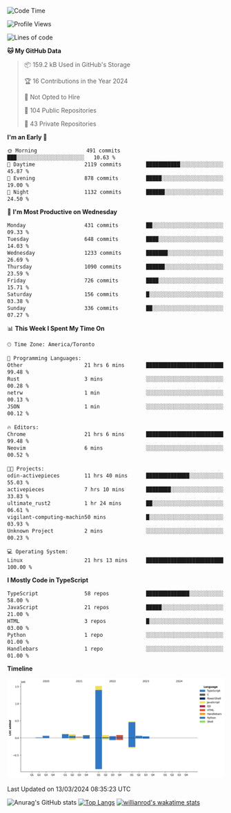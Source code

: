 <!--START_SECTION:waka-->
![Code Time](http://img.shields.io/badge/Code%20Time-1%2C296%20hrs%2029%20mins-blue)

![Profile Views](http://img.shields.io/badge/Profile%20Views-0-blue)

![Lines of code](https://img.shields.io/badge/From%20Hello%20World%20I%27ve%20Written-2.7%20million%20lines%20of%20code-blue)

**🐱 My GitHub Data** 

> 📦 159.2 kB Used in GitHub's Storage 
 > 
> 🏆 16 Contributions in the Year 2024
 > 
> 🚫 Not Opted to Hire
 > 
> 📜 104 Public Repositories 
 > 
> 🔑 43 Private Repositories 
 > 
**I'm an Early 🐤** 

```text
🌞 Morning                491 commits         ███░░░░░░░░░░░░░░░░░░░░░░   10.63 % 
🌆 Daytime                2119 commits        ███████████░░░░░░░░░░░░░░   45.87 % 
🌃 Evening                878 commits         █████░░░░░░░░░░░░░░░░░░░░   19.00 % 
🌙 Night                  1132 commits        ██████░░░░░░░░░░░░░░░░░░░   24.50 % 
```
📅 **I'm Most Productive on Wednesday** 

```text
Monday                   431 commits         ██░░░░░░░░░░░░░░░░░░░░░░░   09.33 % 
Tuesday                  648 commits         ████░░░░░░░░░░░░░░░░░░░░░   14.03 % 
Wednesday                1233 commits        ███████░░░░░░░░░░░░░░░░░░   26.69 % 
Thursday                 1090 commits        ██████░░░░░░░░░░░░░░░░░░░   23.59 % 
Friday                   726 commits         ████░░░░░░░░░░░░░░░░░░░░░   15.71 % 
Saturday                 156 commits         █░░░░░░░░░░░░░░░░░░░░░░░░   03.38 % 
Sunday                   336 commits         ██░░░░░░░░░░░░░░░░░░░░░░░   07.27 % 
```


📊 **This Week I Spent My Time On** 

```text
🕑︎ Time Zone: America/Toronto

💬 Programming Languages: 
Other                    21 hrs 6 mins       █████████████████████████   99.48 % 
Rust                     3 mins              ░░░░░░░░░░░░░░░░░░░░░░░░░   00.28 % 
netrw                    1 min               ░░░░░░░░░░░░░░░░░░░░░░░░░   00.13 % 
JSON                     1 min               ░░░░░░░░░░░░░░░░░░░░░░░░░   00.12 % 

🔥 Editors: 
Chrome                   21 hrs 6 mins       █████████████████████████   99.48 % 
Neovim                   6 mins              ░░░░░░░░░░░░░░░░░░░░░░░░░   00.52 % 

🐱‍💻 Projects: 
odin-activepieces        11 hrs 40 mins      ██████████████░░░░░░░░░░░   55.03 % 
activepieces             7 hrs 10 mins       ████████░░░░░░░░░░░░░░░░░   33.83 % 
ultimate_rust2           1 hr 24 mins        ██░░░░░░░░░░░░░░░░░░░░░░░   06.61 % 
vigilant-computing-machin50 mins             █░░░░░░░░░░░░░░░░░░░░░░░░   03.93 % 
Unknown Project          2 mins              ░░░░░░░░░░░░░░░░░░░░░░░░░   00.23 % 

💻 Operating System: 
Linux                    21 hrs 13 mins      █████████████████████████   100.00 % 
```

**I Mostly Code in TypeScript** 

```text
TypeScript               58 repos            ██████████████░░░░░░░░░░░   58.00 % 
JavaScript               21 repos            █████░░░░░░░░░░░░░░░░░░░░   21.00 % 
HTML                     3 repos             █░░░░░░░░░░░░░░░░░░░░░░░░   03.00 % 
Python                   1 repo              ░░░░░░░░░░░░░░░░░░░░░░░░░   01.00 % 
Handlebars               1 repo              ░░░░░░░░░░░░░░░░░░░░░░░░░   01.00 % 
```



**Timeline**

![Lines of Code chart](https://raw.githubusercontent.com/wise-introvert/wise-introvert/master/assets/bar_graph.png)


 Last Updated on 13/03/2024 08:35:23 UTC
<!--END_SECTION:waka-->

![Anurag's GitHub stats](https://github-readme-stats.vercel.app/api?username=wise-introvert&count_private=true&show_icons=true)
[![Top Langs](https://github-readme-stats.vercel.app/api/top-langs/?username=wise-introvert&langs_count=10)](https://github.com/anuraghazra/github-readme-stats)
[![willianrod's wakatime stats](https://github-readme-stats.vercel.app/api/wakatime?username=wiseintrovert)](https://github.com/anuraghazra/github-readme-stats)
